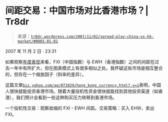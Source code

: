 <!--yml

类别：未分类

日期：2024-05-18 15:41:09

-->

# 间距交易：中国市场对比香港市场？| Tr8dr

> 来源：[`tr8dr.wordpress.com/2007/11/02/spread-play-china-vs-hk-market/#0001-01-01`](https://tr8dr.wordpress.com/2007/11/02/spread-play-china-vs-hk-market/#0001-01-01)

2007 年 11 月 2 日 · 23:31

如果观察[年度表现](http://finance.yahoo.com/charts#chart1:symbol=fxi;range=1y;compare=ewh;charttype=line;crosshair=on;logscale=on;source=undefined)来看，FXI（中国指数）与 EWH（香港指数）之间的间距在过去一年中有所扩大，但在图表模式上有很多相似之处。我怀疑这些市场是相互整合的，但存在一个缩放因子（斜率的差异）。

这篇文章[`biz.yahoo.com/ap/071029/hong_kong_currency.html?.v=1`](http://biz.yahoo.com/ap/071029/hong_kong_currency.html?.v=1)表明，中国人很快就能投资香港市场。随着大量投机性资金很快就能找到其他投资渠道（如香港），我们预计会看到一些这种购买压力转移到香港市场。

一个投机性交易：观察收缩的 FXI - EWH 间距。交易策略：买入 EHW，卖出 FXI。
